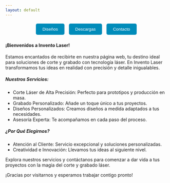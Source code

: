```yaml
---
layout: default
---
```

<p align="center">
  <a href="./disenos.html" style="text-decoration: none;">
    <button style="padding: 10px 20px; margin: 5px; background-color: #008CBA; color: white; border: none; border-radius: 5px;">Diseños</button>
  </a>
  <a href="./descargas.html" style="text-decoration: none;">
    <button style="padding: 10px 20px; margin: 5px; background-color: #008CBA; color: white; border: none; border-radius: 5px;">Descargas</button>
  </a>
  <a href="./contacto.html" style="text-decoration: none;">
    <button style="padding: 10px 20px; margin: 5px; background-color: #008CBA; color: white; border: none; border-radius: 5px;">Contacto</button>
  </a>
</p>

#### ¡Bienvenidos a Invento Laser!
Estamos encantados de recibirte en nuestra página web, tu destino ideal para soluciones de corte y grabado con tecnología láser. En Invento Laser transformamos tus ideas en realidad con precisión y detalle inigualables.

##### Nuestros Servicios:
* Corte Láser de Alta Precisión: Perfecto para prototipos y producción en masa.
* Grabado Personalizado: Añade un toque único a tus proyectos.
* Diseños Personalizados: Creamos diseños a medida adaptados a tus necesidades.
* Asesoría Experta: Te acompañamos en cada paso del proceso.
##### ¿Por Qué Elegirnos?
* Atención al Cliente: Servicio excepcional y soluciones personalizadas.
* Creatividad e Innovación: Llevamos tus ideas al siguiente nivel.

Explora nuestros servicios y contáctanos para comenzar a dar vida a tus proyectos con la magia del corte y grabado láser.

¡Gracias por visitarnos y esperamos trabajar contigo pronto!

